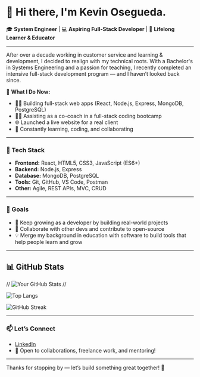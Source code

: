 # 👋 Hi there, I'm Kevin Osegueda.

🎓 **System Engineer** | 💻 **Aspiring Full-Stack Developer** | 🧠 **Lifelong Learner & Educator**

---

After over a decade working in customer service and learning & development, I decided to realign with my technical roots. With a Bachelor's in Systems Engineering and a passion for teaching, I recently completed an intensive full-stack development program — and I haven’t looked back since.

🔧 **What I Do Now:**
- 👨‍💻 Building full-stack web apps (React, Node.js, Express, MongoDB, PostgreSQL)
- 🧑‍🏫 Assisting as a co-coach in a full-stack coding bootcamp
- 🌐 Launched a live website for a real client
- 👥 Constantly learning, coding, and collaborating

---

### 🚀 Tech Stack
- **Frontend:** React, HTML5, CSS3, JavaScript (ES6+)
- **Backend:** Node.js, Express
- **Database:** MongoDB, PostgreSQL
- **Tools:** Git, GitHub, VS Code, Postman
- **Other:** Agile, REST APIs, MVC, CRUD

---

### 📌 Goals
- 🔄 Keep growing as a developer by building real-world projects
- 🤝 Collaborate with other devs and contribute to open-source
- 💡 Merge my background in education with software to build tools that help people learn and grow

---
## 📊 GitHub Stats

  // ![Your GitHub Stats](https://github-readme-stats.vercel.app/api?username=yourusername&show_icons=true&theme=tokyonight) //


![Top Langs](https://github-readme-stats.vercel.app/api/top-langs/?username=yourusername&layout=compact&theme=tokyonight)


![GitHub Streak](https://streak-stats.demolab.com?user=yourusername&theme=tokyonight&hide_border=true)

---

### 📫 Let’s Connect
- [LinkedIn](https://www.linkedin.com/in/kevin-osegueda/)  
- 💬 Open to collaborations, freelance work, and mentoring!

---

Thanks for stopping by — let’s build something great together! 🚀
